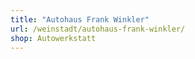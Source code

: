 ```yaml
---
title: "Autohaus Frank Winkler"
url: /weinstadt/autohaus-frank-winkler/
shop: Autowerkstatt
---
```

